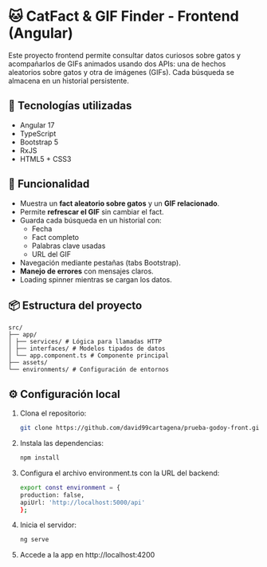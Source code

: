 # 🐱 CatFact & GIF Finder - Frontend (Angular)

Este proyecto frontend permite consultar datos curiosos sobre gatos y acompañarlos de GIFs animados usando dos APIs: una de hechos aleatorios sobre gatos y otra de imágenes (GIFs). Cada búsqueda se almacena en un historial persistente.

## 🚀 Tecnologías utilizadas

- Angular 17
- TypeScript
- Bootstrap 5
- RxJS
- HTML5 + CSS3

## 🎯 Funcionalidad

- Muestra un **fact aleatorio sobre gatos** y un **GIF relacionado**.
- Permite **refrescar el GIF** sin cambiar el fact.
- Guarda cada búsqueda en un historial con:
  - Fecha
  - Fact completo
  - Palabras clave usadas
  - URL del GIF
- Navegación mediante pestañas (tabs Bootstrap).
- **Manejo de errores** con mensajes claros.
- Loading spinner mientras se cargan los datos.

## 📦 Estructura del proyecto

```
src/
├── app/
│ ├── services/ # Lógica para llamadas HTTP
│ ├── interfaces/ # Modelos tipados de datos
│ └── app.component.ts # Componente principal
├── assets/
└── environments/ # Configuración de entornos
```

## ⚙️ Configuración local

1. Clona el repositorio:

   ```bash
   git clone https://github.com/david99cartagena/prueba-godoy-front.git
   ```

2. Instala las dependencias:
   ```bash
   npm install
   ```
3. Configura el archivo environment.ts con la URL del backend:
   ```bash
   export const environment = {
   production: false,
   apiUrl: 'http://localhost:5000/api'
   };
   ```
4. Inicia el servidor:

   ```bash
   ng serve
   ```

5. Accede a la app en http://localhost:4200
